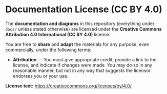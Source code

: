 # Documentation License (CC BY 4.0)

The **documentation and diagrams** in this repository (everything under `docs/` unless stated otherwise)
are licensed under the **Creative Commons Attribution 4.0 International (CC BY 4.0)** license.

You are free to **share** and **adapt** the materials for any purpose, even commercially,
under the following terms:
- **Attribution** — You must give appropriate credit, provide a link to the license,
  and indicate if changes were made. You may do so in any reasonable manner,
  but not in any way that suggests the licensor endorses you or your use.

**License text:** https://creativecommons.org/licenses/by/4.0/
